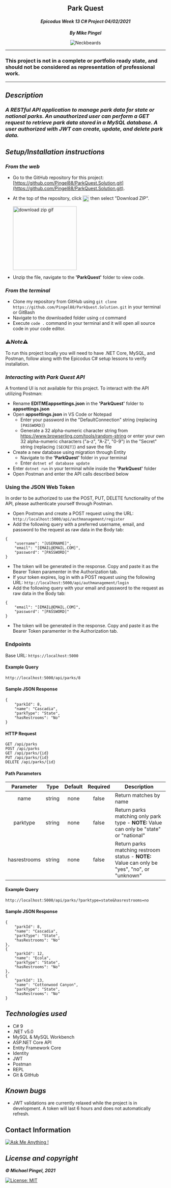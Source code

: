 ## <div align="center">Park Quest</div>
#### <div align="center">*Epicodus Week 13 C# Project 04/02/2021* </div> 
***<p align="center">By Mike Pingel***</p>
<p align="center">
<img alt="Neckbeards" src="https://forthebadge.com/images/badges/built-by-neckbeards.svg">
</p>

___
### This project is not in a complete or portfolio ready state, and should not be considered as representation of professional work.
___
## *Description*    
### *A RESTful API application to manage park data for state or national parks. An unauthorized user can perform a GET request to retrieve park data stored in a MySQL database. A user authorized with JWT can create, update, and delete park data.*

## *Setup/Installation instructions*
### *From the web*
* Go to the GitHub repository for this project: [https://github.com/Pingel88/ParkQuest.Solution.git](https://github.com/Pingel88/ParkQuest.Solution.git).
* At the top of the repository, click <img src="https://i.imgur.com/Ej9Dphm.png" alt="Code Button" height="20" align="center"> then select "Download ZIP".

  <img src="https://i.imgur.com/tZKvGne.gif" alt="download zip gif" height="200">
* Unzip the file, navigate to the **'ParkQuest'** folder to view code.
### *From the terminal*
* Clone my repository from GitHub using `git clone https://github.com/Pingel88/ParkQuest.Solution.git` in your terminal or GitBash
* Navigate to the downloaded folder using `cd` command
* Execute `code .` command in your terminal and it will open all source code in your code editor.

### ⚠️*Note*⚠️
To run this project locally you will need to have .NET Core, MySQL, and Postman, follow along with the Epicodus C# setup lessons to verify installation.

###  *Interacting with  Park Quest API*
A frontend UI is not available for this project. To interact with the API utilizing Postman:
* Rename **EDITMEappsettings.json** in the **'ParkQuest'** folder to **appsettings.json**
* Open **appsettings.json** in VS Code or Notepad
  * Enter your password in the "DefaultConnection" string (replacing `[PASSWORD]`)
  * Generate a 32 alpha-numeric character string from https://www.browserling.com/tools/random-string or enter your own 32 alpha-numeric characters ("a-z", "A-Z", "0-9") in the "Secret" string (replacing `[SECRET]`) and save the file
* Create a new database using migration through Entity
  * Navigate to the **'ParkQuest'** folder in your terminal
  * Enter `dotnet ef database update`
* Enter `dotnet run` in your terminal while inside the **'ParkQuest'** folder
* Open Postman and enter the API calls described below
### Using the JSON Web Token
In order to be authorized to use the POST, PUT, DELETE functionality of the API, please authenticate yourself through Postman.
* Open Postman and create a POST request using the URL: `http://localhost:5000/api/authmanagement/register`
* Add the following query with a preferred username, email, and password to the request as raw data in the Body tab:
```
{
    "username": "[USERNAME]",
    "email": "[EMAIL@EMAIL.COM]",
    "password": "[PASSWORD]"
}
```
* The token will be generated in the response. Copy and paste it as the Bearer Token paramenter in the Authorization tab.
* If your token expires, log in with a POST request using the following URL: `http://localhost:5000/api/authmanagement/login`
* Add the following query with your email and password to the request as raw data in the Body tab:
```
{
    "email": "[EMAIL@EMAIL.COM]",
    "password": "[PASSWORD]"
}
```
* The token will be generated in the response. Copy and paste it as the Bearer Token paramenter in the Authorization tab.

### Endpoints
Base URL: `https://localhost:5000`

#### Example Query
```
http://localhost:5000/api/parks/8
```

#### Sample JSON Response
```
{
    "parkId": 8,
    "name": "Cascadia",
    "parkType": "State",
    "hasRestrooms": "No"
}
```

#### HTTP Request
```
GET /api/parks
POST /api/parks
GET /api/parks/{id}
PUT /api/parks/{id}
DELETE /api/parks/{id}
```

#### Path Parameters
| Parameter | Type | Default | Required | Description |
| :---: | :---: | :---: | :---: | --- |
| name | string | none | false | Return matches by name
| parktype | string | none | false | Return parks matching only park type - **NOTE:** Value can only be "state" or "national" |
| hasrestrooms | string | none | false | Return parks matching restroom status - **NOTE:** Value can only be "yes", "no", or "unknown"|

#### Example Query
```
http://localhost:5000/api/parks/?parktype=state&hasrestrooms=no
```

#### Sample JSON Response
```
{
    "parkId": 8,
    "name": "Cascadia",
    "parkType": "State",
    "hasRestrooms": "No"
},
{
    "parkId": 12,
    "name": "Ecola",
    "parkType": "State",
    "hasRestrooms": "No"
},
{
    "parkId": 13,
    "name": "Cottonwood Canyon",
    "parkType": "State",
    "hasRestrooms": "No"
}
```

## *Technologies used*
* C# 9
* .NET v5.0
* MySQL & MySQL Workbench
* <span>ASP.</span>NET Core API
* Entity Framework Core
* Identity
* JWT
* Postman
* REPL
* Git & GitHub

## *Known bugs*
* JWT validations are currently relaxed while the project is in development. A token will last 6 hours and does not automatically refresh.

## Contact Information
[![Ask Me Anything !](https://img.shields.io/badge/Ask%20me-anything-1abc9c.svg)](mailto:mdpingel+github@gmail.com?subject=[GitHub]Epicodus%20Project%20-%20ParkQuest.Solution)

## *License and copyright*

***© Michael Pingel, 2021***

[![License: MIT](https://img.shields.io/badge/License-MIT-yellow.svg)](https://opensource.org/licenses/MIT)